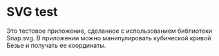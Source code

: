 # SVG test
Это тестовое приложение, сделанное с использованием библиотеки Snap.svg. В приложении можно манипулировать кубической кривой Безье и получать ее координаты.
